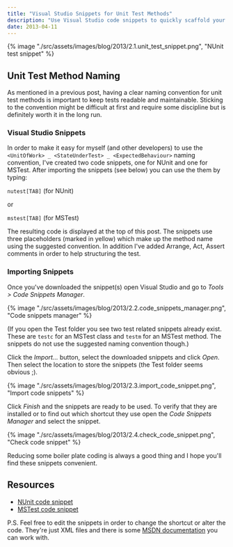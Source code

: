 ```yaml
---
title: "Visual Studio Snippets for Unit Test Methods"
description: "Use Visual Studio code snippets to quickly scaffold your unit test methods."
date: 2013-04-11
---
```


{% image "./src/assets/images/blog/2013/2.1.unit_test_snippet.png", "NUnit test snippet" %}

## Unit Test Method Naming
As mentioned in a previous post, having a clear naming convention for unit test methods is important to keep tests readable and maintainable. Sticking to the convention might be difficult at first and require some discipline but is definitely worth it in the long run.

### Visual Studio Snippets
In order to make it easy for myself (and other developers) to use the `<UnitOfWork> _ <StateUnderTest> _ <ExpectedBehaviour>` naming convention, I've created two code snippets, one for NUnit and one for MSTest.
After importing the snippets (see below) you can use the them by typing:

`nutest[TAB]` (for NUnit) 

or 

`mstest[TAB]` (for MSTest)

The resulting code is displayed at the top of this post. The snippets use three placeholders (marked in yellow) which make up the method name using the suggested convention. In addition I've added Arrange, Act, Assert comments in order to help structuring the test.

### Importing Snippets
Once you've downloaded the snippet(s) open Visual Studio and go to _Tools > Code Snippets Manager_.

{% image "./src/assets/images/blog/2013/2.2.code_snippets_manager.png", "Code snippets manager" %}

(If you open the Test folder you see two test related snippets already exist. These are `testc` for an MSTest class and `testm` for an MSTest method. The snippets do not use the suggested naming convention though.)

Click the _Import..._ button, select the downloaded snippets and click _Open_. Then select the location to store the snippets (the Test folder seems obvious ;).

{% image "./src/assets/images/blog/2013/2.3.import_code_snippet.png", "Import code snippets" %}

Click _Finish_ and the snippets are ready to be used. To verify that they are installed or to find out which shortcut they use open the _Code Snippets Manager_ and select the snippet.

{% image "./src/assets/images/blog/2013/2.4.check_code_snippet.png", "Check code snippet" %}

Reducing some boiler plate coding is always a good thing and I hope you'll find these snippets convenient.

## Resources
- [NUnit code snippet](https://www.dropbox.com/s/86kpsnagd7ftgtc/nunit_testmethod.snippet)
- [MSTest code snippet](https://www.dropbox.com/s/870fi15c4oik5qo/ms_testmethod.snippet)

P.S. Feel free to edit the snippets in order to change the shortcut or alter the code. They're just XML files and there is some [MSDN documentation](http://msdn.microsoft.com/en-us/library/ms165394.aspx) you can work with.